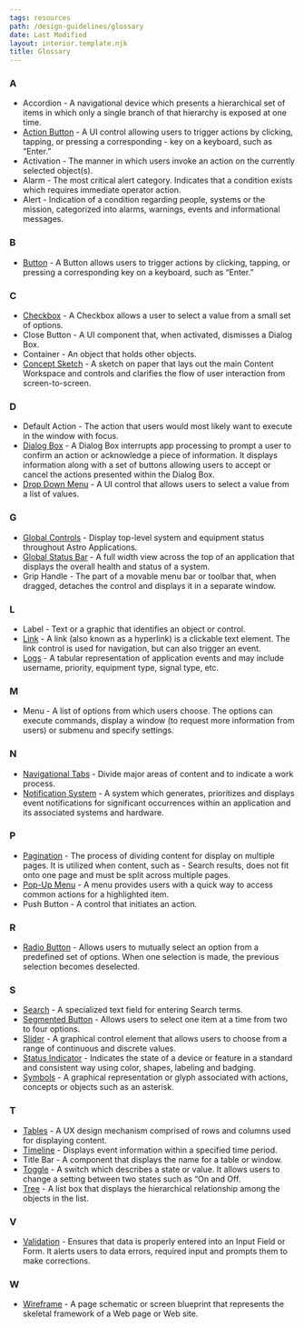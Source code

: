 ```yaml
---
tags: resources
path: /design-guidelines/glossary
date: Last Modified
layout: interior.template.njk
title: Glossary
---
```


### A

- Accordion - A navigational device which presents a hierarchical set of items in which only a single branch of that hierarchy is exposed at one time.
- [Action Button](/components/button) - A UI control allowing users to trigger actions by clicking, tapping, or pressing a corresponding - key on a keyboard, such as “Enter.”
- Activation - The manner in which users invoke an action on the currently selected object(s).
- Alarm - The most critical alert category. Indicates that a condition exists which requires immediate operator action.
- Alert - Indication of a condition regarding people, systems or the mission, categorized into alarms, warnings, events and informational messages.

### B

- [Button](/components/button) - A Button allows users to trigger actions by clicking, tapping, or pressing a corresponding key on a keyboard, such as “Enter.”

### C

- [Checkbox](/components/checkbox) - A Checkbox allows a user to select a value from a small set of options.
- Close Button - A UI component that, when activated, dismisses a Dialog Box.
- Container - An object that holds other objects.
- [Concept Sketch](/design-process/ui-design) - A sketch on paper that lays out the main Content Workspace and controls and clarifies the flow of user interaction from screen-to-screen.

### D

- Default Action - The action that users would most likely want to execute in the window with focus.
- [Dialog Box](/components/dialog-box) - A Dialog Box interrupts app processing to prompt a user to confirm an action or acknowledge a piece of information. It displays information along with a set of buttons allowing users to accept or cancel the actions presented within the Dialog Box.
- [Drop Down Menu](/components/drop-down) - A UI control that allows users to select a value from a list of values.

### G

- [Global Controls](/design-process/ui-design) - Display top-level system and equipment status throughout Astro Applications.
- [Global Status Bar](/components/global-status-bar) - A full width view across the top of an application that displays the overall health and status of a system.
- Grip Handle - The part of a movable menu bar or toolbar that, when dragged, detaches the control and displays it in a separate window.

### L

- Label - Text or a graphic that identifies an object or control.
- [Link](/components/link) - A link (also known as a hyperlink) is a clickable text element. The link control is used for navigation, but can also trigger an event.
- [Logs](/components/log) - A tabular representation of application events and may include username, priority, equipment type, signal type, etc.

### M

- Menu - A list of options from which users choose. The options can execute commands, display a window (to request more information from users) or submenu and specify settings.

### N

- [Navigational Tabs](/components/tabs) - Divide major areas of content and to indicate a work process.
- [Notification System](/design-guidelines/notifications) - A system which generates, prioritizes and displays event notifications for significant occurrences within an application and its associated systems and hardware.

### P

- [Pagination](/components/pagination) - The process of dividing content for display on multiple pages. It is utilized when content, such as - Search results, does not fit onto one page and must be split across multiple pages.
- [Pop-Up Menu](/components/pop-up) - A menu provides users with a quick way to access common actions for a highlighted item.
- Push Button - A control that initiates an action.

### R

- [Radio Button](/components/radio-button) - Allows users to mutually select an option from a predefined set of options. When one selection is made, the previous selection becomes deselected.

### S

- [Search](/components/search) - A specialized text field for entering Search terms.
- [Segmented Button](/components/segmented-button) - Allows users to select one item at a time from two to four options.
- [Slider](/components/slider) - A graphical control element that allows users to choose from a range of continuous and discrete values.
- [Status Indicator](/components/status-symbol) - Indicates the state of a device or feature in a standard and consistent way using color, shapes, labeling and badging.
- [Symbols](/components/icons-and-symbols) - A graphical representation or glyph associated with actions, concepts or objects such as an asterisk.

### T

- [Tables](/components/table) - A UX design mechanism comprised of rows and columns used for displaying content.
- [Timeline](/components/timeline) - Displays event information within a specified time period.
- Title Bar - A component that displays the name for a table or window.
- [Toggle](/components/toggle) - A switch which describes a state or value. It allows users to change a setting between two states such as “On and Off.
- [Tree](/components/tree) - A list box that displays the hierarchical relationship among the objects in the list.

### V

- [Validation](/components/validation) - Ensures that data is properly entered into an Input Field or Form. It alerts users to data errors, required input and prompts them to make corrections.

### W

- [Wireframe](/design-process/ui-design) - A page schematic or screen blueprint that represents the skeletal framework of a Web page or Web site.
